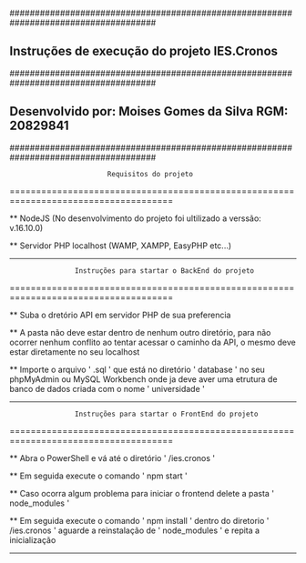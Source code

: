 #####################################################################################
##                 Instruções de execução do projeto IES.Cronos                    ##
#####################################################################################
##       Desenvolvido por:   Moises Gomes da Silva          RGM:  20829841         ##
#####################################################################################


                            Requisitos do projeto
=====================================================================================

**  NodeJS    (No desenvolvimento do projeto foi ultilizado a verssão:   v.16.10.0)

**  Servidor PHP localhost    (WAMP, XAMPP, EasyPHP etc...)

***



                
                    Instruções para startar o BackEnd do projeto
=====================================================================================

**  Suba o dretório API em servidor PHP de sua preferencia

**  A pasta não deve estar dentro de nenhum outro diretório, para não ocorrer nenhum 
    conflito ao tentar acessar o caminho da API, o mesmo deve estar diretamente no 
    seu localhost

**  Importe o arquivo ' .sql ' que está no diretório ' database ' no seu phpMyAdmin 
    ou MySQL Workbench onde ja deve aver uma etrutura de banco de dados criada com o 
    nome ' universidade '

***




                    Instruções para startar o FrontEnd do projeto
=====================================================================================

**  Abra o PowerShell e vá até o diretório ' /ies.cronos '

**  Em seguida execute o comando ' npm start '

**  Caso ocorra algum problema para iniciar o frontend delete a pasta ' node_modules '

**  Em seguida execute o comando ' npm install ' dentro do diretorio ' /ies.cronos '
    aguarde a reinstalação de ' node_modules ' e repita a inicialização


***






